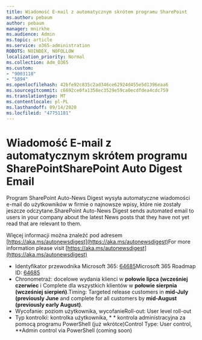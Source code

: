 ```yaml
---
title: Wiadomość E-mail z automatycznym skrótem programu SharePoint
ms.author: pebaum
author: pebaum
manager: mnirkhe
ms.audience: Admin
ms.topic: article
ms.service: o365-administration
ROBOTS: NOINDEX, NOFOLLOW
localization_priority: Normal
ms.collection: Adm_O365
ms.custom:
- "9003118"
- "5894"
ms.openlocfilehash: 42bfe92c835c2ad346ce62924d455e5d1396eaa6
ms.sourcegitcommit: c6692ce0fa1358ec3529e59ca0ecdfdea4cdc759
ms.translationtype: MT
ms.contentlocale: pl-PL
ms.lasthandoff: 09/14/2020
ms.locfileid: "47751181"
---
```

# <a name="sharepoint-auto-digest-email"></a><span data-ttu-id="61bc4-102">Wiadomość E-mail z automatycznym skrótem programu SharePoint</span><span class="sxs-lookup"><span data-stu-id="61bc4-102">SharePoint Auto Digest Email</span></span>

<span data-ttu-id="61bc4-103">Program SharePoint Auto-News Digest wysyła automatyczne wiadomości e-mail do użytkowników w firmie o najnowsze wpisy, które nie zostały jeszcze odczytane.</span><span class="sxs-lookup"><span data-stu-id="61bc4-103">SharePoint Auto-News Digest sends automated email to users in your company about the latest News posts that they have not yet read that are relevant to them.</span></span>

<span data-ttu-id="61bc4-104">Więcej informacji można znaleźć pod adresem [https://aka.ms/autonewsdigest](https://aka.ms/autonewsdigest)</span><span class="sxs-lookup"><span data-stu-id="61bc4-104">For more information please visit [https://aka.ms/autonewsdigest](https://aka.ms/autonewsdigest)</span></span>

- <span data-ttu-id="61bc4-105">Identyfikator przewodnika Microsoft 365:  [64685](https://www.microsoft.com/microsoft-365/roadmap?filters=&featureid=64685)</span><span class="sxs-lookup"><span data-stu-id="61bc4-105">Microsoft 365 Roadmap ID:  [64685](https://www.microsoft.com/microsoft-365/roadmap?filters=&featureid=64685)</span></span>
- <span data-ttu-id="61bc4-106">Chronometraż: docelowe wydania klienci w  **połowie lipca (wcześniej czerwiec**  i Complete dla wszystkich klientów w  **połowie sierpnia (wcześniej sierpień)**.</span><span class="sxs-lookup"><span data-stu-id="61bc4-106">Timing: Targeted release customers in  **mid-July (previously June**  and complete for all customers by  **mid-August (previously early August)**.</span></span>
- <span data-ttu-id="61bc4-107">Wycofanie: poziom użytkownika, wycofanie</span><span class="sxs-lookup"><span data-stu-id="61bc4-107">Roll-out: User level roll-out</span></span>
- <span data-ttu-id="61bc4-108">Typ kontrolki: kontrolka użytkownika, \* \* kontrola administracyjna za pomocą programu PowerShell (już wkrótce)</span><span class="sxs-lookup"><span data-stu-id="61bc4-108">Control Type: User control,  \*\*Admin control via PowerShell (coming soon)</span></span>

